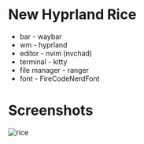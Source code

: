 # New Hyprland Rice

- bar - waybar
- wm  - hyprland
- editor - nvim (nvchad)
- terminal - kitty
- file manager - ranger
- font - FireCodeNerdFont

# Screenshots
![rice](rice.png)
